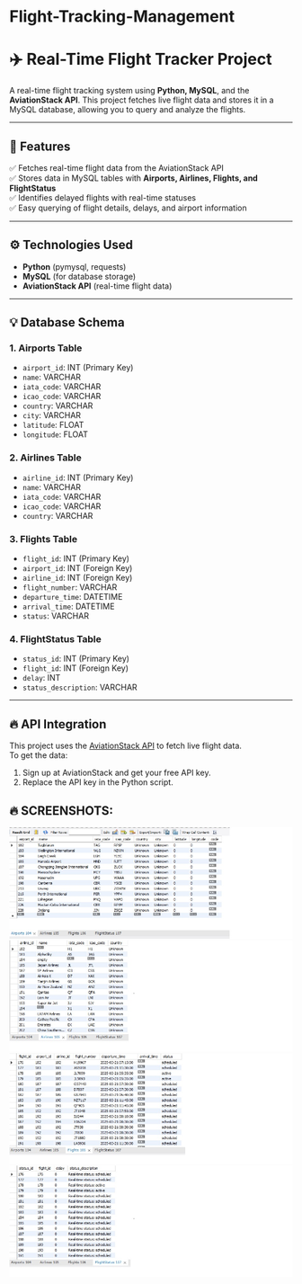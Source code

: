 # Flight-Tracking-Management


# ✈️ Real-Time Flight Tracker Project
A real-time flight tracking system using **Python, MySQL**, and the **AviationStack API**. This project fetches live flight data and stores it in a MySQL database, allowing you to query and analyze the flights.



---



## 🚀 **Features**
✅ Fetches real-time flight data from the AviationStack API  
✅ Stores data in MySQL tables with **Airports, Airlines, Flights, and FlightStatus**  
✅ Identifies delayed flights with real-time statuses  
✅ Easy querying of flight details, delays, and airport information  

---

## ⚙️ **Technologies Used**
- **Python** (pymysql, requests)  
- **MySQL** (for database storage)  
- **AviationStack API** (real-time flight data)  

---

## 💡 **Database Schema**
### 1. **Airports Table**
- `airport_id`: INT (Primary Key)  
- `name`: VARCHAR  
- `iata_code`: VARCHAR  
- `icao_code`: VARCHAR  
- `country`: VARCHAR  
- `city`: VARCHAR  
- `latitude`: FLOAT  
- `longitude`: FLOAT  

### 2. **Airlines Table**
- `airline_id`: INT (Primary Key)  
- `name`: VARCHAR  
- `iata_code`: VARCHAR  
- `icao_code`: VARCHAR  
- `country`: VARCHAR  

### 3. **Flights Table**
- `flight_id`: INT (Primary Key)  
- `airport_id`: INT (Foreign Key)  
- `airline_id`: INT (Foreign Key)  
- `flight_number`: VARCHAR  
- `departure_time`: DATETIME  
- `arrival_time`: DATETIME  
- `status`: VARCHAR  

### 4. **FlightStatus Table**
- `status_id`: INT (Primary Key)  
- `flight_id`: INT (Foreign Key)  
- `delay`: INT  
- `status_description`: VARCHAR  

---

## 🔥 **API Integration**
This project uses the [AviationStack API](https://aviationstack.com/) to fetch live flight data.  
To get the data:
1. Sign up at AviationStack and get your free API key.
2. Replace the API key in the Python script.


   


## 🔥 **SCREENSHOTS:**
 





![Description](./Img/1.jpg)
![Description](./Img/2.jpg)
![Description](./Img/3.jpg)
![Description](./Img/4.jpg)






